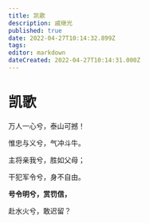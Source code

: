 ```yaml
---
title: 凯歌
description: 戚继光
published: true
date: 2022-04-27T10:14:32.899Z
tags: 
editor: markdown
dateCreated: 2022-04-27T10:14:31.000Z
---
```


# 凯歌

万人一心兮，泰山可撼！

惟忠与义兮，气冲斗牛。

主将亲我兮，胜如父母；

干犯军令兮，身不自由。

**号令明兮，赏罚信，**

赴水火兮，敢迟留？